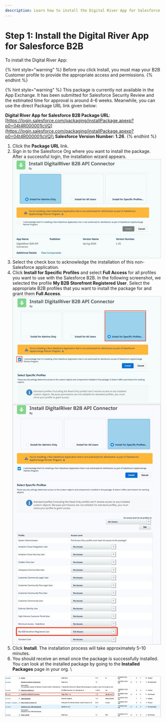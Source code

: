 ```yaml
---
description: Learn how to install the Digital River App for Salesforce B2B.
---
```


# Step 1: Install the Digital River App for Salesforce B2B

To install the Digital River App:

{% hint style="warning" %}
Before you click Install, you must map your B2B Customer profile to provide the appropriate access and permissions.&#x20;
{% endhint %}

{% hint style="warning" %}
This package is currently not available in the App Exchange. It has been submitted for Salesforce Security Review and the estimated time for approval is around 4-6 weeks. Meanwhile, you can use the direct Package URL link given below:

**Digital River App for Salesforce B2B Package URL**: [https://login.salesforce.com/packaging/installPackage.apexp?p0=04t4R000001lcVQ](https://login.salesforce.com/packaging/installPackage.apexp?p0=04t4R000001lcVQ)\
**Salesforce Version Number: 1.26**.
{% endhint %}

1. Click the **Package URL** link.
2. Sign in to the Salesforce Org where you want to install the package. After a successful login, the installation wizard appears.\
   &#x20;![](<../.gitbook/assets/Install DR B2B API Connector.jpg>)
3. Select the check box to acknowledge the installation of this non-Salesforce application.
4. Click **Install for Specific Profiles** and select **Full Access** for all profiles you want to use with the Salesforce B2B. In the following screenshot, we selected the profile **My B2B Storefront Registered** **User**. Select the appropriate B2B profiles that you want to install the package for and grant them **Full Access**.\
   &#x20;![](<../.gitbook/assets/Install DR B2B API Connector2.jpg>)\
   &#x20;![](<../.gitbook/assets/Install DR B2B API Connector3.jpg>)
5. Click **Install**. The installation process will take approximately 5–10 minutes.
6. You should receive an email once the package is successfully installed. You can look at the installed package by going to the **Installed Packages** page in your org. \


![](<../.gitbook/assets/Install DR B2B API Connector4.jpg>)
